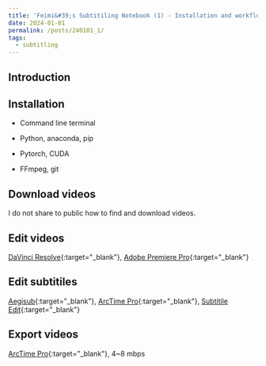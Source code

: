 ```yaml
---
title: 'Feimi&#39;s Subtitiling Notebook (1) - Installation and workflow'
date: 2024-01-01
permalink: /posts/240101_1/
tags:
  - subtitling
---
```


Introduction
-----

Installation
-----

* Command line terminal

* Python, anaconda, pip

* Pytorch, CUDA

* FFmpeg, git


Download videos
-----
I do not share to public how to find and download videos. 

Edit videos
-----
[DaVinci Resolve](https://www.blackmagicdesign.com/products/davinciresolve){:target="_blank"}, [Adobe Premiere Pro](https://www.adobe.com/products/premiere.html){:target="_blank"}


Edit subtitiles
-----
[Aegisub](https://aegisite.vercel.app/){:target="_blank"}, [ArcTime Pro](https://arctime.org/){:target="_blank"}, [Subtitile Edit](https://github.com/SubtitleEdit/subtitleedit){:target="_blank"}


Export videos
-----
[ArcTime Pro](https://arctime.org/){:target="_blank"}, 4~8 mbps